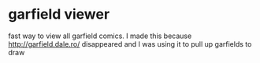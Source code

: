 # garfield viewer

fast way to view all garfield comics. I made this because
http://garfield.dale.ro/ disappeared and I was using it to pull up garfields to
draw
